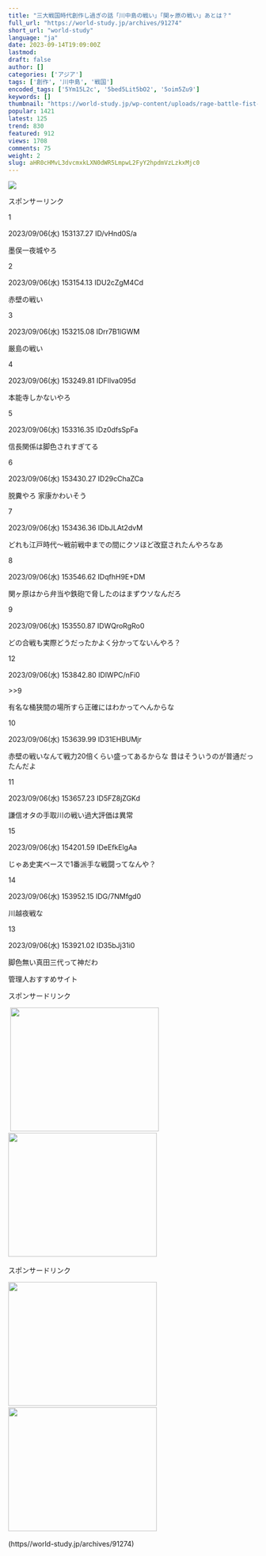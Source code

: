 ```yaml
---
title: "三大戦国時代創作し過ぎの話「川中島の戦い」「関ヶ原の戦い」あとは？"
full_url: "https://world-study.jp/archives/91274"
short_url: "world-study"
language: "ja"
date: 2023-09-14T19:09:00Z
lastmod: 
draft: false
author: []
categories: ['アジア']
tags: ['創作', '川中島', '戦国']
encoded_tags: ['5Ym15L2c', '5bed5Lit5bO2', '5oim5Zu9']
keywords: []
thumbnail: "https://world-study.jp/wp-content/uploads/rage-battle-fist-dispute-hand-1564031.jpg"
popular: 1421
latest: 125
trend: 830
featured: 912
views: 1708
comments: 75
weight: 2
slug: aHR0cHMvL3dvcmxkLXN0dWR5LmpwL2FyY2hpdmVzLzkxMjc0
---
```


![](https://world-study.jp/wp-content/uploads/rage-battle-fist-dispute-hand-1564031.jpg)

<div><p class='ps-label'>スポンサーリンク</p><p class='ps-widget'></p><p class='t_h'><p>1 <p> 2023/09/06(水) 153137.27 ID/vHnd0S/a</p></p></p><p class='t_b'><p> 墨俣一夜城やろ </p></p><p></p><p class='t_h'><p>2 <p> 2023/09/06(水) 153154.13 IDU2cZgM4Cd</p></p></p><p class='t_b'><p> 赤壁の戦い </p></p><p class='t_h'><p>3 <p> 2023/09/06(水) 153215.08 IDrr7B1lGWM</p></p></p><p class='t_b'><p> 厳島の戦い </p></p><p class='t_h'><p>4 <p> 2023/09/06(水) 153249.81 IDFIlva095d</p></p></p><p class='t_b'><p> 本能寺しかないやろ </p></p><p class='t_h'><p>5 <p> 2023/09/06(水) 153316.35 IDz0dfsSpFa</p></p></p><p class='t_b'><p> 信長関係は脚色されすぎてる </p></p><p class='t_h'><p>6 <p> 2023/09/06(水) 153430.27 ID29cChaZCa</p></p></p><p class='t_b'><p> 脱糞やろ 家康かわいそう </p></p><p class='t_h'><p>7 <p> 2023/09/06(水) 153436.36 IDbJLAt2dvM</p></p></p><p class='t_b'><p> どれも江戸時代～戦前戦中までの間にクソほど改竄されたんやろなあ </p></p><p class='t_h'><p>8 <p> 2023/09/06(水) 153546.62 IDqfhH9E+DM</p></p></p><p class='t_b'><p> 関ヶ原はから弁当や鉄砲で脅したのはまずウソなんだろ </p></p><p class='t_h'><p>9 <p> 2023/09/06(水) 153550.87 IDWQroRgRo0</p></p></p><p class='t_b'><p> どの合戦も実際どうだったかよく分かってないんやろ？ </p></p><p class='t_h t_i'><p>12 <p> 2023/09/06(水) 153842.80 IDlWPC/nFi0</p></p></p><p class='t_b t_i'><p><p class='anchor'>>>9</p> 有名な桶狭間の場所すら正確にはわかってへんからな </p></p><p class='t_h'><p>10 <p> 2023/09/06(水) 153639.99 ID31EHBUMjr</p></p></p><p class='t_b'><p> 赤壁の戦いなんて戦力20倍くらい盛ってあるからな 昔はそういうのが普通だったんだよ </p></p><p class='t_h'><p>11 <p> 2023/09/06(水) 153657.23 ID5FZ8jZGKd</p></p></p><p class='t_b'><p> 謙信オタの手取川の戦い過大評価は異常 </p></p><p class='t_h'><p>15 <p> 2023/09/06(水) 154201.59 IDeEfkElgAa</p></p></p><p class='t_b'><p> じゃあ史実ベースで1番派手な戦闘ってなんや？ </p></p><p class='t_h'><p>14 <p> 2023/09/06(水) 153952.15 IDG/7NMfgd0</p></p></p><p class='t_b'><p> 川越夜戦な </p></p><p class='t_h'><p>13 <p> 2023/09/06(水) 153921.02 ID35bJj31i0</p></p></p><p class='t_b'><p> 脚色無い真田三代って神だわ </p></p> <p class='textwidget custom-html-widget'></p><p class='top_rss_down_title'> 管理人おすすめサイト </p> <p class='rss4'> </p><p class='posts-under-1'>スポンサードリンク</p><a href='https//hb.afl.rakuten.co.jp/hsc/22147dca.3eb27a4d.22147dcb.ab9930ba/?link_type=pict&ut=eyJwYWdlIjoic2hvcCIsInR5cGUiOiJwaWN0IiwiY29sIjoxLCJjYXQiOiI0NCIsImJhbiI6IjQ2MDEzNSIsImFtcCI6ZmFsc2V9' target='_blank' rel='nofollow sponsored noopener'><img src='https//hbb.afl.rakuten.co.jp/hsb/22147dca.3eb27a4d.22147dcb.ab9930ba/?me_id=1&me_adv_id=460135&t=pict' border='0' alt='' title=''></a> <a href='https//px.a8.net/svt/ejp?a8mat=3TD6WR+3C9O2A+2PEO+1I1IKX' rel='nofollow'> <img border='0' width='300' height='250' alt='' src='https//www23.a8.net/svt/bgt?aid=230722875202&wid=005&eno=01&mid=s00000012624009077000&mc=1'></a> <img border='0' width='1' height='1' src='https//www10.a8.net/0.gif?a8mat=3TD6WR+3C9O2A+2PEO+1I1IKX' alt=''> <a href='https//px.a8.net/svt/ejp?a8mat=3TD6WR+4491HU+54ZG+609HT' rel='nofollow'> <img border='0' width='300' height='250' alt='' src='https//www29.a8.net/svt/bgt?aid=230722875249&wid=005&eno=01&mid=s00000023974001009000&mc=1'></a> <img border='0' width='1' height='1' src='https//www18.a8.net/0.gif?a8mat=3TD6WR+4491HU+54ZG+609HT' alt=''> <p class='posts-under-1'>スポンサードリンク</p><a href='https//px.a8.net/svt/ejp?a8mat=3BQDI5+2RFHW2+3D3Q+65U41' rel='nofollow'> <img border='0' width='300' height='250' alt='' src='https//www28.a8.net/svt/bgt?aid=201104861167&wid=005&eno=01&mid=s00000015695001035000&mc=1'></a> <img border='0' width='1' height='1' src='https//www17.a8.net/0.gif?a8mat=3BQDI5+2RFHW2+3D3Q+65U41' alt=''> <a href='https//px.a8.net/svt/ejp?a8mat=3H5J7Z+P0B9U+50+35UAKX' rel='nofollow'> <img border='0' width='300' height='250' alt='' src='https//www23.a8.net/svt/bgt?aid=210210191042&wid=005&eno=01&mid=s00000000018019121000&mc=1'></a> <img border='0' width='1' height='1' src='https//www10.a8.net/0.gif?a8mat=3H5J7Z+P0B9U+50+35UAKX' alt=''> </div>

(https//world-study.jp/archives/91274)
